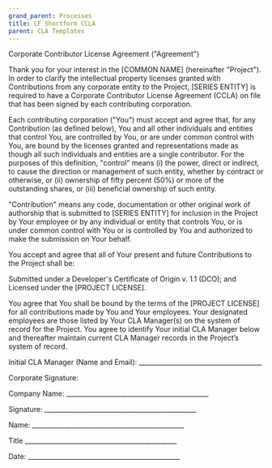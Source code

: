 ```yaml
---
grand_parent: Processes
title: LF Shortform CCLA
parent: CLA Templates
---
```

Corporate Contributor License Agreement ("Agreement")

Thank you for your interest in the [COMMON NAME] (hereinafter "Project"). In order to clarify the intellectual
property licenses granted with Contributions from any corporate entity to the Project, [SERIES ENTITY] is required
to have a Corporate Contributor License Agreement (CCLA) on file that has been signed by each contributing
corporation.

Each contributing corporation ("You") must accept and agree that, for any Contribution (as defined below), You and all 
other individuals and entities that control You, are controlled by You, or are under common control with You, are bound 
by the licenses granted and representations made as though all such individuals and entities are a single contributor. 
For the purposes of this definition, "control" means (i) the power, direct or indirect, to cause the direction or
management of such entity, whether by contract or otherwise, or (ii) ownership of fifty percent (50%) or more of the 
outstanding shares, or (iii) beneficial ownership of such entity.

"Contribution" means any code, documentation or other original work of authorship that is submitted to 
[SERIES ENTITY] for inclusion in the Project by Your employee or by any individual or entity that controls 
You, or is under common control with You or is controlled by You and authorized to make the submission on
Your behalf.

You accept and agree that all of Your present and future Contributions to the Project shall be:

Submitted under a Developer's Certificate of Origin v. 1.1 (DCO); and Licensed under the [PROJECT LICENSE].

You agree that You shall be bound by the terms of the [PROJECT LICENSE]
for all contributions made by You and Your employees. Your designated
employees are those listed by Your CLA Manager(s) on the system of record
for the Project. You agree to identify Your initial CLA Manager below and
thereafter maintain current CLA Manager records in the Project’s system of record.


Initial CLA Manager (Name and Email): ______________________________________


Corporate Signature:


Company Name: ____________________________________________


Signature: _______________________________________________


Name: _______________________________________________


Title _______________________________________________


Date: _______________________________________________
